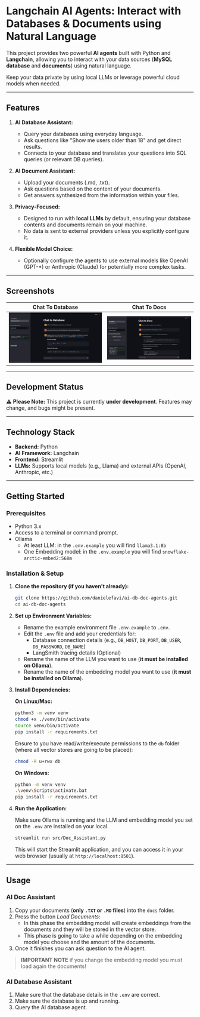 # Langchain AI Agents: Interact with Databases & Documents using Natural Language

This project provides two powerful **AI agents** built with Python and **Langchain**, allowing you to interact with your data sources (**MySQL database** and **documents**) using natural language. 

Keep your data private by using local LLMs or leverage powerful cloud models when needed.

---

## Features

1.  **AI Database Assistant:**
    * Query your databases using everyday language.
    * Ask questions like "Show me users older than 18" and get direct results.
    * Connects to your database and translates your questions into SQL queries (or relevant DB queries).

2.  **AI Document Assistant:**
    * Upload your documents (.md, .txt).
    * Ask questions based on the content of your documents.
    * Get answers synthesized from the information within your files.

3.  **Privacy-Focused:**
    * Designed to run with **local LLMs** by default, ensuring your database contents and documents remain on your machine.
    * No data is sent to external providers unless you explicitly configure it.

4.  **Flexible Model Choice:**
    * Optionally configure the agents to use external models like OpenAI (GPT-*) or Anthropic (Claude) for potentially more complex tasks.

---

## Screenshots

| Chat To Database | Chat To Docs |
| --- | --- |
| <img src="https://raw.githubusercontent.com/danielefavi/ai-db-doc-agents/refs/heads/main/.github-uploads/ai-agent-chat-to-database.png" /> | <img src="https://raw.githubusercontent.com/danielefavi/ai-db-doc-agents/refs/heads/main/.github-uploads/ai-agent-chat-to-docs.png" /> |

---

## Development Status

⚠️ **Please Note:** This project is currently **under development**. Features may change, and bugs might be present.

---

## Technology Stack

* **Backend:** Python
* **AI Framework:** Langchain
* **Frontend:** Streamlit
* **LLMs:** Supports local models (e.g., Llama) and external APIs (OpenAI, Anthropic, etc.)

---

## Getting Started

### Prerequisites

* Python 3.x
* Access to a terminal or command prompt.
* Ollama
    * At least LLM: in the `.env.example` you will find `llama3.1:8b`
    * One Embedding model: in the `.env.example` you will find `snowflake-arctic-embed2:568m`

### Installation & Setup

1.  **Clone the repository (if you haven't already):**
    ```bash
    git clone https://github.com/danielefavi/ai-db-doc-agents.git
    cd ai-db-doc-agents
    ```

2.  **Set up Environment Variables:**
    * Rename the example environment file `.env.example` to `.env`.
    * Edit the `.env` file and add your credentials for:
        * Database connection details (e.g., `DB_HOST`, `DB_PORT`, `DB_USER`, `DB_PASSWORD`, `DB_NAME`)
        * LangSmith tracing details (Optional)
    * Rename the name of the LLM you want to use (**it must be installed on Ollama**).
    * Rename the name of the embedding model you want to use (**it must be installed on Ollama**).

3.  **Install Dependencies:**

    **On Linux/Mac:**
    ```sh
    python3 -m venv venv
    chmod +x ./venv/bin/activate
    source venv/bin/activate
    pip install -r requirements.txt
    ```

    Ensure to you have read/write/execute permissions to the `db` folder (where all vector stores are going to be placed):

    ```sh
    chmod -R u+rwx db
    ```

    **On Windows:**
    ```sh
    python -m venv venv
    .\venv\Scripts\activate.bat
    pip install -r requirements.txt
    ```

4.  **Run the Application:**

    Make sure Ollama is running and the LLM and embedding model you set on the `.env` are installed on your local.

    ```sh
    streamlit run src/Doc_Assistant.py
    ```

    This will start the Streamlit application, and you can access it in your web browser (usually at `http://localhost:8501`).

---

## Usage

### AI Doc Assistant

1. Copy your documents (**only `.TXT` or `.MD` files**) into the `docs` folder.
2. Press the button *Load Documents*:
    * In this phase the embedding model will create embeddings from the documents and they will be stored in the vector store.
    * This phase is going to take a while depending on the embedding model you choose and the amount of the documents.
3. Once it finishes you can ask question to the AI agent.

> **IMPORTANT NOTE** if you change the embedding model you must load again the documents!

### AI Database Assistant

1. Make sure that the database details in the `.env` are correct.
2. Make sure the database is up and running.
3. Query the AI database agent.

